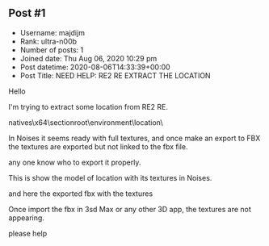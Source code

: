 ## Post #1
- Username: majdijm
- Rank: ultra-n00b
- Number of posts: 1
- Joined date: Thu Aug 06, 2020 10:29 pm
- Post datetime: 2020-08-06T14:33:39+00:00
- Post Title: NEED HELP: RE2 RE EXTRACT THE LOCATION

Hello

I'm trying to extract some location from RE2 RE.

natives\x64\sectionroot\environment\location\

In Noises it seems ready with full textures, and once make an export to FBX the textures are exported but not linked to the fbx file.

any one know who to export it properly.


This is show the model of location with its textures in Noises.


and here the exported fbx with the textures


Once import the fbx in 3sd Max or any other 3D app, the textures are not appearing.


please help
